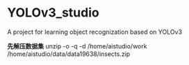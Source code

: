 # YOLOv3_studio
A project for learning object recognization based on YOLOv3





**先解压数据集** unzip -o -q -d /home/aistudio/work /home/aistudio/data/data19638/insects.zip